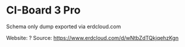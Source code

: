 # CI-Board 3 Pro

Schema only dump exported via erdcloud.com

Website: ?
Source: https://www.erdcloud.com/d/wNtbZdTQkjqehzKgn